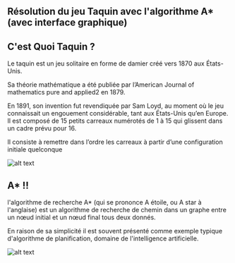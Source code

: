 ## Résolution du jeu Taquin avec l'algorithme A* (avec interface graphique)

## C'est Quoi Taquin ?

Le taquin est un jeu solitaire en forme de damier créé vers 1870 aux États-Unis. 

Sa théorie mathématique a été publiée par l’American Journal of mathematics pure and applied2 en 1879. 

En 1891, son invention fut revendiquée par Sam Loyd, au moment où le jeu connaissait un engouement considérable, tant aux États-Unis qu’en Europe. Il est composé de 15 petits carreaux numérotés de 1 à 15 qui glissent dans un cadre prévu pour 16. 

Il consiste à remettre dans l’ordre les carreaux à partir d’une configuration initiale quelconque

![alt text](https://imgur.com/ioeosjT.png)

## A* !!

l'algorithme de recherche A* (qui se prononce A étoile, ou A star à l'anglaise) est un algorithme de recherche de chemin dans un graphe entre un nœud initial et un nœud final tous deux donnés. 

En raison de sa simplicité il est souvent présenté comme exemple typique d'algorithme de planification, domaine de l'intelligence artificielle.

![alt text](https://imgur.com/NBP4G6A.png)
